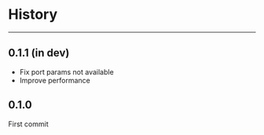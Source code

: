 # History

---

## 0.1.1 (in dev)

- Fix port params not available
- Improve performance

## 0.1.0

First commit

